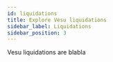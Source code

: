 ```yaml
---
id: liquidations
title: Explore Vesu liquidations
sidebar_label: Liquidations
sidebar_position: 3
---
```


Vesu liquidations are blabla